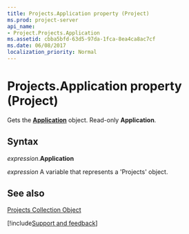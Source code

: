```yaml
---
title: Projects.Application property (Project)
ms.prod: project-server
api_name:
- Project.Projects.Application
ms.assetid: cbba5bfd-63d5-97da-1fca-8ea4ca8ac7cf
ms.date: 06/08/2017
localization_priority: Normal
---
```



# Projects.Application property (Project)

Gets the  **[Application](Project.Application.md)** object. Read-only **Application**.


## Syntax

_expression_.**Application**

_expression_ A variable that represents a 'Projects' object.


## See also


[Projects Collection Object](Project.projects.md)

[!include[Support and feedback](~/includes/feedback-boilerplate.md)]
